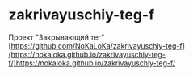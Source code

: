 # zakrivayuschiy-teg-f
Проект "Закрывающий тег"
[https://github.com/NoKaLoKa/zakrivayuschiy-teg-f](https://nokaloka.github.io/zakrivayuschiy-teg-f/)https://nokaloka.github.io/zakrivayuschiy-teg-f/
